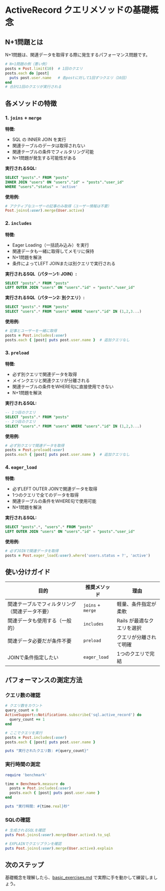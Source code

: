 # ActiveRecord クエリメソッドの基礎概念

## N+1問題とは

N+1問題は、関連データを取得する際に発生するパフォーマンス問題です。

```ruby
# N+1問題の例（悪い例）
posts = Post.limit(10)  # 1回のクエリ
posts.each do |post|
  puts post.user.name   # 各postに対して1回ずつクエリ（10回）
end
# 合計11回のクエリが実行される
```

## 各メソッドの特徴

### 1. `joins` + `merge`

**特徴:**
- SQL の INNER JOIN を実行
- 関連テーブルのデータは取得されない
- 関連テーブルの条件でフィルタリング可能
- N+1問題が発生する可能性がある

**実行されるSQL:**
```sql
SELECT "posts".* FROM "posts" 
INNER JOIN "users" ON "users"."id" = "posts"."user_id" 
WHERE "users"."status" = 'active'
```

**使用例:**
```ruby
# アクティブなユーザーの記事のみ取得（ユーザー情報は不要）
Post.joins(:user).merge(User.active)
```

### 2. `includes`

**特徴:**
- Eager Loading（一括読み込み）を実行
- 関連データも一緒に取得してメモリに保持
- N+1問題を解決
- 条件によってLEFT JOINまたは別クエリで実行される

**実行されるSQL（パターン1: JOIN）:**
```sql
SELECT "posts".* FROM "posts" 
LEFT OUTER JOIN "users" ON "users"."id" = "posts"."user_id"
```

**実行されるSQL（パターン2: 別クエリ）:**
```sql
SELECT "posts".* FROM "posts"
SELECT "users".* FROM "users" WHERE "users"."id" IN (1,2,3...)
```

**使用例:**
```ruby
# 記事とユーザーを一緒に取得
posts = Post.includes(:user)
posts.each { |post| puts post.user.name }  # 追加クエリなし
```

### 3. `preload`

**特徴:**
- 必ず別クエリで関連データを取得
- メインクエリと関連クエリが分離される
- 関連テーブルの条件をWHERE句に直接使用できない
- N+1問題を解決

**実行されるSQL:**
```sql
-- 1つ目のクエリ
SELECT "posts".* FROM "posts"
-- 2つ目のクエリ  
SELECT "users".* FROM "users" WHERE "users"."id" IN (1,2,3...)
```

**使用例:**
```ruby
# 必ず別クエリで関連データを取得
posts = Post.preload(:user)
posts.each { |post| puts post.user.name }  # 追加クエリなし
```

### 4. `eager_load`

**特徴:**
- 必ずLEFT OUTER JOINで関連データを取得
- 1つのクエリで全てのデータを取得
- 関連テーブルの条件をWHERE句で使用可能
- N+1問題を解決

**実行されるSQL:**
```sql
SELECT "posts".*, "users".* FROM "posts" 
LEFT OUTER JOIN "users" ON "users"."id" = "posts"."user_id"
```

**使用例:**
```ruby
# 必ずJOINで関連データを取得
posts = Post.eager_load(:user).where('users.status = ?', 'active')
```

## 使い分けガイド

| 目的 | 推奨メソッド | 理由 |
|------|------------|------|
| 関連テーブルでフィルタリング（関連データ不要） | `joins` + `merge` | 軽量、条件指定が柔軟 |
| 関連データも使用する（一般的） | `includes` | Rails が最適なクエリを選択 |
| 関連データ必要だが条件不要 | `preload` | クエリが分離されて明確 |
| JOINで条件指定したい | `eager_load` | 1つのクエリで完結 |

## パフォーマンスの測定方法

### クエリ数の確認
```ruby
# クエリ数をカウント
query_count = 0
ActiveSupport::Notifications.subscribe('sql.active_record') do
  query_count += 1
end

# ここでクエリを実行
posts = Post.includes(:user)
posts.each { |post| puts post.user.name }

puts "実行されたクエリ数: #{query_count}"
```

### 実行時間の測定
```ruby
require 'benchmark'

time = Benchmark.measure do
  posts = Post.includes(:user)
  posts.each { |post| puts post.user.name }
end

puts "実行時間: #{time.real}秒"
```

### SQLの確認
```ruby
# 生成されるSQLを確認
puts Post.joins(:user).merge(User.active).to_sql

# EXPLAINでクエリプランを確認
puts Post.joins(:user).merge(User.active).explain
```

## 次のステップ

基礎概念を理解したら、[basic_exercises.md](basic_exercises.md) で実際に手を動かして練習しましょう。
